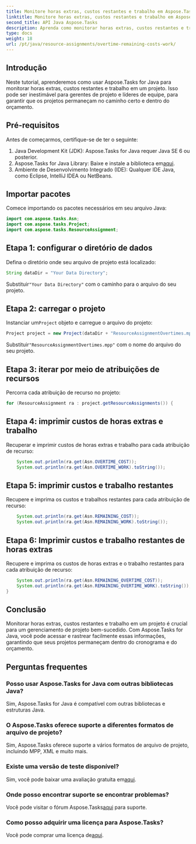 ```yaml
---
title: Monitore horas extras, custos restantes e trabalho em Aspose.Tasks
linktitle: Monitore horas extras, custos restantes e trabalho em Aspose.Tasks
second_title: API Java Aspose.Tasks
description: Aprenda como monitorar horas extras, custos restantes e trabalhar em projetos Java usando Aspose.Tasks. Etapas fáceis para gerenciamento de projetos eficaz.
type: docs
weight: 18
url: /pt/java/resource-assignments/overtime-remaining-costs-work/
---
```

## Introdução
Neste tutorial, aprenderemos como usar Aspose.Tasks for Java para monitorar horas extras, custos restantes e trabalho em um projeto. Isso pode ser inestimável para gerentes de projeto e líderes de equipe, para garantir que os projetos permaneçam no caminho certo e dentro do orçamento.
## Pré-requisitos
Antes de começarmos, certifique-se de ter o seguinte:
1. Java Development Kit (JDK): Aspose.Tasks for Java requer Java SE 6 ou posterior.
2.  Aspose.Tasks for Java Library: Baixe e instale a biblioteca em[aqui](https://releases.aspose.com/tasks/java/).
3. Ambiente de Desenvolvimento Integrado (IDE): Qualquer IDE Java, como Eclipse, IntelliJ IDEA ou NetBeans.

## Importar pacotes
Comece importando os pacotes necessários em seu arquivo Java:
```java
import com.aspose.tasks.Asn;
import com.aspose.tasks.Project;
import com.aspose.tasks.ResourceAssignment;
```

## Etapa 1: configurar o diretório de dados
Defina o diretório onde seu arquivo de projeto está localizado:
```java
String dataDir = "Your Data Directory";
```
 Substituir`"Your Data Directory"` com o caminho para o arquivo do seu projeto.
## Etapa 2: carregar o projeto
 Instanciar um`Project` objeto e carregue o arquivo do projeto:
```java
Project project = new Project(dataDir + "ResourceAssignmentOvertimes.mpp");
```
 Substituir`"ResourceAssignmentOvertimes.mpp"` com o nome do arquivo do seu projeto.
## Etapa 3: iterar por meio de atribuições de recursos
Percorra cada atribuição de recurso no projeto:
```java
for (ResourceAssignment ra : project.getResourceAssignments()) {
```
## Etapa 4: imprimir custos de horas extras e trabalho
Recuperar e imprimir custos de horas extras e trabalho para cada atribuição de recurso:
```java
    System.out.println(ra.get(Asn.OVERTIME_COST));
    System.out.println(ra.get(Asn.OVERTIME_WORK).toString());
```
## Etapa 5: imprimir custos e trabalho restantes
Recupere e imprima os custos e trabalhos restantes para cada atribuição de recurso:
```java
    System.out.println(ra.get(Asn.REMAINING_COST));
    System.out.println(ra.get(Asn.REMAINING_WORK).toString());
```
## Etapa 6: Imprimir custos e trabalho restantes de horas extras
Recupere e imprima os custos de horas extras e o trabalho restantes para cada atribuição de recurso:
```java
    System.out.println(ra.get(Asn.REMAINING_OVERTIME_COST));
    System.out.println(ra.get(Asn.REMAINING_OVERTIME_WORK).toString());
}
```

## Conclusão
Monitorar horas extras, custos restantes e trabalho em um projeto é crucial para um gerenciamento de projeto bem-sucedido. Com Aspose.Tasks for Java, você pode acessar e rastrear facilmente essas informações, garantindo que seus projetos permaneçam dentro do cronograma e do orçamento.
## Perguntas frequentes
### Posso usar Aspose.Tasks for Java com outras bibliotecas Java?
Sim, Aspose.Tasks for Java é compatível com outras bibliotecas e estruturas Java.
### O Aspose.Tasks oferece suporte a diferentes formatos de arquivo de projeto?
Sim, Aspose.Tasks oferece suporte a vários formatos de arquivo de projeto, incluindo MPP, XML e muito mais.
### Existe uma versão de teste disponível?
 Sim, você pode baixar uma avaliação gratuita em[aqui](https://releases.aspose.com/).
### Onde posso encontrar suporte se encontrar problemas?
 Você pode visitar o fórum Aspose.Tasks[aqui](https://forum.aspose.com/c/tasks/15) para suporte.
### Como posso adquirir uma licença para Aspose.Tasks?
 Você pode comprar uma licença de[aqui](https://purchase.aspose.com/buy).